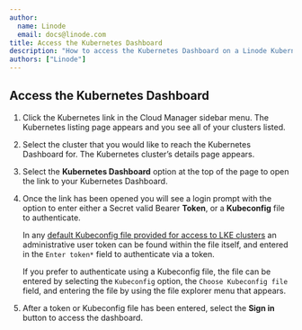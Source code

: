 ```yaml
---
author:
  name: Linode
  email: docs@linode.com
title: Access the Kubernetes Dashboard
description: "How to access the Kubernetes Dashboard on a Linode Kubernetes Engine (LKE) cluster."
authors: ["Linode"]
---
```


## Access the Kubernetes Dashboard

1. Click the Kubernetes link in the Cloud Manager sidebar menu. The Kubernetes listing page appears and you see all of your clusters listed.

1. Select the cluster that you would like to reach the Kubernetes Dashboard for. The Kubernetes cluster’s details page appears.

1. Select the **Kubernetes Dashboard** option at the top of the page to open the link to your Kubernetes Dashboard.

1. Once the link has been opened you will see a login prompt with the option to enter either a Secret valid Bearer **Token**, or a **Kubeconfig** file to authenticate.

   In any [default Kubeconfig file provided for access to LKE clusters](/docs/guides/deploy-and-manage-a-cluster-with-linode-kubernetes-engine-a-tutorial/#access-and-download-your-kubeconfig) an administrative user token can be found within the file itself, and entered in the `Enter token*` field to authenticate via a token.

   If you prefer to authenticate using a Kubeconfig file, the file can be entered by selecting the `Kubeconfig` option, the `Choose Kubeconfig file` field, and entering the file by using the file explorer menu that appears.


1. After a token or Kubeconfig file has been entered, select the **Sign in** button to access the dashboard.